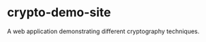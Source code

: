 crypto-demo-site
================

A web application demonstrating different cryptography techniques.
